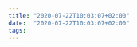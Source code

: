 ```yaml
---
title: "2020-07-22T10:03:07+02:00"
date:  "2020-07-22T10:03:07+02:00"
tags:
---
```


[](https://web.archive.org/web/20051220125612/http://www.ziedaar.nl/article.php?id=217)